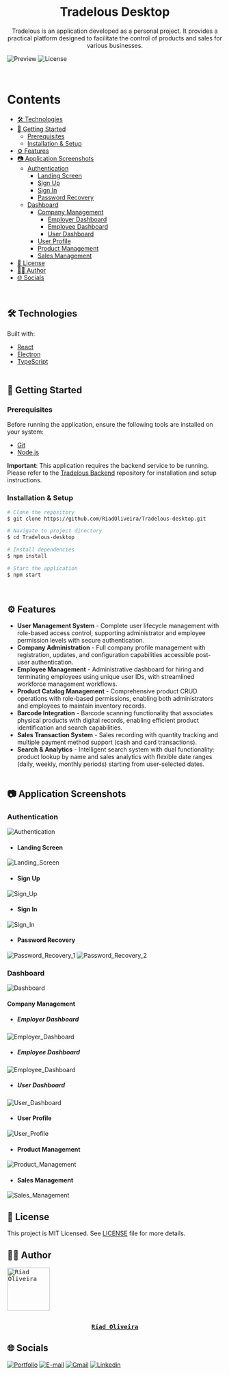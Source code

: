 <h1 align="center">Tradelous Desktop</h1>

<p align="center">
  Tradelous is an application developed as a personal project. It provides a practical platform designed to facilitate the control of products and sales for various businesses.
</p>

![Preview](https://user-images.githubusercontent.com/69125013/147826010-25e9ef50-474a-49a8-b486-3ead4bed8105.png)
![License](https://img.shields.io/github/license/RiadOliveira/Tradelous-desktop)

<br/>

Contents
=================
<!--ts-->
* [🛠️ Technologies](#technologies)
* [🚀 Getting Started](#getting-started)
  * [Prerequisites](#prerequisites)
  * [Installation & Setup](#setup)
* [⚙️ Features](#features)
* [📷 Application Screenshots](#screenshots)
  * [Authentication](#authentication)
    * [Landing Screen](#landing)
    * [Sign Up](#sign-up)
    * [Sign In](#sign-in)
    * [Password Recovery](#password-recovery)
  * [Dashboard](#dashboard)
    * [Company Management](#company) 
      * [Employer Dashboard](#company-employer)
      * [Employee Dashboard](#company-employee)
      * [User Dashboard](#company-user)
    * [User Profile](#profile)
    * [Product Management](#products)
    * [Sales Management](#sales)
* [📝 License](#license)
* [👨‍💻 Author](#author)
* [🌐 Socials](#socials)
<!--te-->
<br/>

<h2 id="technologies">🛠️ Technologies</h2>
Built with:

* [React](https://reactjs.org/)
* [Electron](https://www.electronjs.org/)
* [TypeScript](https://www.typescriptlang.org/) <br/><br/>

<h2 id="getting-started">🚀 Getting Started</h2>

<h3 id="prerequisites">Prerequisites</h3>

Before running the application, ensure the following tools are installed on your system:
* [Git](https://git-scm.com)
* [Node.js](https://nodejs.org/en/)

**Important**: This application requires the backend service to be running. Please refer to the [Tradelous Backend](https://github.com/RiadOliveira/Tradelous-backend) repository for installation and setup instructions.

<h3 id="setup">Installation & Setup</h3>
  
```bash
# Clone the repository
$ git clone https://github.com/RiadOliveira/Tradelous-desktop.git

# Navigate to project directory
$ cd Tradelous-desktop

# Install dependencies
$ npm install

# Start the application
$ npm start
```

<br/>

<h2 id="features">⚙️ Features</h2>

- **User Management System** - Complete user lifecycle management with role-based access control, supporting administrator and employee permission levels with secure authentication.
- **Company Administration** - Full company profile management with registration, updates, and configuration capabilities accessible post-user authentication.
- **Employee Management** - Administrative dashboard for hiring and terminating employees using unique user IDs, with streamlined workforce management workflows.
- **Product Catalog Management** - Comprehensive product CRUD operations with role-based permissions, enabling both administrators and employees to maintain inventory records.
- **Barcode Integration** - Barcode scanning functionality that associates physical products with digital records, enabling efficient product identification and search capabilities.
- **Sales Transaction System** - Sales recording with quantity tracking and multiple payment method support (cash and card transactions).
- **Search & Analytics** - Intelligent search system with dual functionality: product lookup by name and sales analytics with flexible date ranges (daily, weekly, monthly periods) starting from user-selected dates. <br/><br/>

<h2 id="screenshots">📷 Application Screenshots</h2>

<h3 id="authentication">Authentication</h3>

![Authentication](https://user-images.githubusercontent.com/69125013/148226991-258b5e0c-93b6-4800-ae37-f431eeffe7e2.gif)

- <h4 id="landing">Landing Screen</h4>

![Landing_Screen](https://user-images.githubusercontent.com/69125013/147825665-aff715c5-473f-475f-964e-9657411c5313.png)

- <h4 id="sign-up">Sign Up</h4>

![Sign_Up](https://user-images.githubusercontent.com/69125013/148123918-ca63c481-98d6-4517-a7d4-f5a89546bdc0.png)

- <h4 id="sign-in">Sign In</h4>

![Sign_In](https://user-images.githubusercontent.com/69125013/147825769-131d2aad-e4f4-4f89-9259-0e255fbf6ae6.png)

- <h4 id="password-recovery">Password Recovery</h4>

![Password_Recovery_1](https://user-images.githubusercontent.com/69125013/147825808-ad1b14ff-51a2-4ecc-8d6e-5e1f315a8a12.png)
![Password_Recovery_2](https://user-images.githubusercontent.com/69125013/148124121-6f14aab9-eadd-4c50-ac0d-b79f86a3206e.png)

<h3 id="dashboard">Dashboard</h3>
  
![Dashboard](https://user-images.githubusercontent.com/69125013/148225486-c60a203b-2799-4a5b-86ae-f3f314c7e605.gif)

<h4 id="company">Company Management</h4>

- <h5 id="company-employer">Employer Dashboard</h5>

![Employer_Dashboard](https://user-images.githubusercontent.com/69125013/147825927-cabeddf6-f544-4aed-808a-ab2a1701d80b.png)

- <h5 id="company-employee">Employee Dashboard</h5>

![Employee_Dashboard](https://user-images.githubusercontent.com/69125013/147826456-0737cf42-6836-4ba4-8abc-90b3ccfae628.png)

- <h5 id="company-user">User Dashboard</h5>

![User_Dashboard](https://user-images.githubusercontent.com/69125013/147827544-8ad91f31-40f5-4cc8-add4-37854ad8cf6e.png)

- <h4 id="profile">User Profile</h4>

![User_Profile](https://user-images.githubusercontent.com/69125013/147825972-7dd9d435-fc7f-4074-98ec-379920fa977f.png)

- <h4 id="products">Product Management</h4>

![Product_Management](https://user-images.githubusercontent.com/69125013/147826010-25e9ef50-474a-49a8-b486-3ead4bed8105.png)

- <h4 id="sales">Sales Management</h4>

![Sales_Management](https://user-images.githubusercontent.com/69125013/147826176-79d6cf9a-9b0c-4369-8596-2f4bd7f3be20.png)

<h2 id="license">📝 License</h2>
This project is MIT Licensed. See <a href="https://github.com/RiadOliveira/Tradelous-desktop/blob/main/LICENSE">LICENSE</a> file for more details.

<br/>

<h2 id="author">👨‍💻 Author</h2>

<kbd>
  <a href="https://github.com/RiadOliveira">
    <img src="https://avatars.githubusercontent.com/u/69125013?v=4" width="100" alt="Ríad Oliveira"/>
    <br/><br/>
    <p align="center"><b>Ríad Oliveira</b></p>
  </a>
</kbd>

## 🌐 Socials

<div id="socials">
  <a href="https://portfolio-riadoliveira.vercel.app"><img class="badge" src="https://img.shields.io/badge/Portfolio-%23000000.svg?style=for-the-badge&logo=firefox&logoColor=#FF7139" alt="Portfolio" target="_blank"></a>
  <a href = "mailto:riad.oliveira@hotmail.com"><img class="badge" src="https://img.shields.io/badge/Microsoft_Outlook-0078D4?style=for-the-badge&logo=microsoft-outlook&logoColor=white" alt="E-mail" target="_blank"/></a>
  <a href = "mailto:riad.oliveira@gmail.com"><img class="badge" src="https://img.shields.io/badge/Gmail-D14836?style=for-the-badge&logo=gmail&logoColor=white" alt="Gmail" target="_blank"/></a>
  <a href="https://www.linkedin.com/in/ríad-oliveira" target="_blank"><img class="badge" src="https://img.shields.io/badge/-LinkedIn-%230077B5?style=for-the-badge&logo=linkedin&logoColor=white" alt="Linkedin" target="_blank"/></a>
</div>
